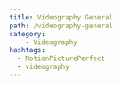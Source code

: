 ```yaml
---
title: Videography General
path: /videography-general
category: 
    - Videography
hashtags:
  - MotionPicturePerfect
  - videography
---
```

